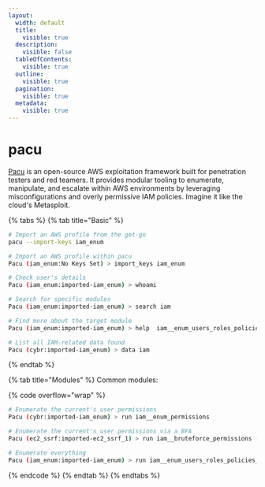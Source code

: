 ```yaml
---
layout:
  width: default
  title:
    visible: true
  description:
    visible: false
  tableOfContents:
    visible: true
  outline:
    visible: true
  pagination:
    visible: true
  metadata:
    visible: true
---
```


# pacu

[Pacu](https://github.com/RhinoSecurityLabs/pacu) is an open-source AWS exploitation framework built for penetration testers and red teamers. It provides modular tooling to enumerate, manipulate, and escalate within AWS environments by leveraging misconfigurations and overly permissive IAM policies. Imagine it like the cloud's Metasploit.

{% tabs %}
{% tab title="Basic" %}
```bash
# Import an AWS profile from the get-go
pacu --import-keys iam_enum

# Import an AWS profile within pacu
Pacu (iam_enum:No Keys Set) > import_keys iam_enum

# Check user's details
Pacu (iam_enum:imported-iam_enum) > whoami

# Search for specific modules
Pacu (iam_enum:imported-iam_enum) > search iam

# Find more about the target module
Pacu (iam_enum:imported-iam_enum) > help  iam__enum_users_roles_policies_groups

# List all IAM-related data found
Pacu (cybr:imported-iam_enum) > data iam
```
{% endtab %}

{% tab title="Modules" %}
Common modules:

{% code overflow="wrap" %}
```bash
# Enumerate the current's user permissions
Pacu (cybr:imported-iam_enum) > run iam__enum_permissions

# Enumerate the current's user permissions via a BFA
Pacu (ec2_ssrf:imported-ec2_ssrf_1) > run iam__bruteforce_permissions --region us-east-1

# Enumerate everything
Pacu (iam_enum:imported-iam_enum) > run iam__enum_users_roles_policies_groups
```
{% endcode %}
{% endtab %}
{% endtabs %}
